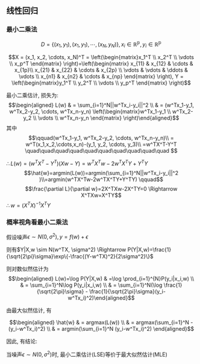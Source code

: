 ## 线性回归

### 最小二乘法

$$D=\{(x_1, y_1), (x_1, y_1), \cdots, (x_N, y_N)\}, x_i \in \mathbb{R^p}, y_i \in \mathbb{R^p}$$

$$X = (x_1, x_2, \cdots, x_N)^T = \left(\begin{matrix}x_1^T \\ x_2^T  \\ \vdots \\ x_p^T \end{matrix} \right)=\left(\begin{matrix}
   x_{11} & x_{12} & \cdots & x_{1p}\\
   x_{21} & x_{22} & \cdots & x_{2p}  \\
   \vdots & \vdots & \ddots & \vdots \\
    x_{n1} & x_{n2} & \cdots & x_{np} \end{matrix} \right), Y = \left(\begin{matrix}y_1^T \\ y_2^T  \\ \vdots \\ y_p^T \end{matrix} \right)$$

最小二乘估计, 损失为:
$$\begin{aligned} L(w) & = \sum_{i=1}^N||w^Tx_i-y_i||^2 
            \\ & = (w^Tx_1-y_1, w^Tx_2-y_2, \cdots, w^Tx_n-y_n)
            \left(\begin{matrix}w^Tx_1-y_1 \\ w^Tx_2-y_2  \\ \vdots \\ w^Tx_n-y_n \end{matrix} \right)\end{aligned}$$
其中
$$\qquad(w^Tx_1-y_1, w^Tx_2-y_2, \cdots, w^Tx_n-y_n)\\ = w^T(x_1,x_2,\cdots,x_n)-(y_1, y_2, \cdots, y_3)\\ =w^TX^T-Y^T \quad\quad\quad\quad\quad\quad\quad\quad\quad\quad $$

$\therefore L(w)=(w^TX^T-Y^T)(Xw-Y)=w^TX^Tw-2w^TX^TY+Y^TY$
$$\hat{w}=argmin(L(w))=argmin(\sum_{i=1}^N||w^Tx_i-y_i||^2 )\\=argmin(w^TX^Tw-2w^TX^TY+Y^TY) \qquad$$
$$\frac{\partial L}{\partial w}=2X^TXw-2X^TY=0 \Rightarrow X^TXw=X^TY$$
$\therefore w=(X^TX)^{-1}X^TY$

### 概率视角看最小二乘法

假设噪声$\epsilon \sim N(0, \sigma^2), y=f(w) + \epsilon$

则有$Y|X,w \sim N(w^TX, \sigma^2) \Rightarrow P(Y|X,w)=\frac{1}{\sqrt{2\pi}\sigma}\exp\{-\frac{(Y-w^TX)^2}{2\sigma^2}\}$

则对数似然估计为
$$\begin{aligned} L(w)=\log P(Y|X,w) & =\log \prod_{i=1}^{N}P(y_i|x_i,w) \\ & = \sum_{i=1}^N\log P(y_i|x_i,w) 
\\ & = \sum_{i=1}^N(\log \frac{1}{\sqrt{2\pi}\sigma} - \frac{1}{\sqrt{2\pi}\sigma}(y_i-w^Tx_i)^2)\end{aligned}$$

由最大似然估计, 有

$$\begin{aligned} \hat{w} & = argmax(L(w))
\\ & = argmax(\sum_{i=1}^N - (y_i-w^Tx_i)^2)
\\ & = argmin(\sum_{i=1}^N (y_i-w^Tx_i)^2)
 \end{aligned}$$

 因此, 有结论:

 当噪声$\epsilon \sim N(0, \sigma^2)$时, 最小二乘估计(LSE)等价于最大似然估计(MLE)